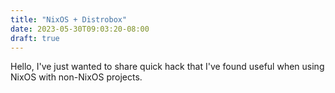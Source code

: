 ```yaml
---
title: "NixOS + Distrobox"
date: 2023-05-30T09:03:20-08:00
draft: true
---
```

Hello, I've just wanted to share quick hack that I've found useful when using NixOS with non-NixOS projects. 
